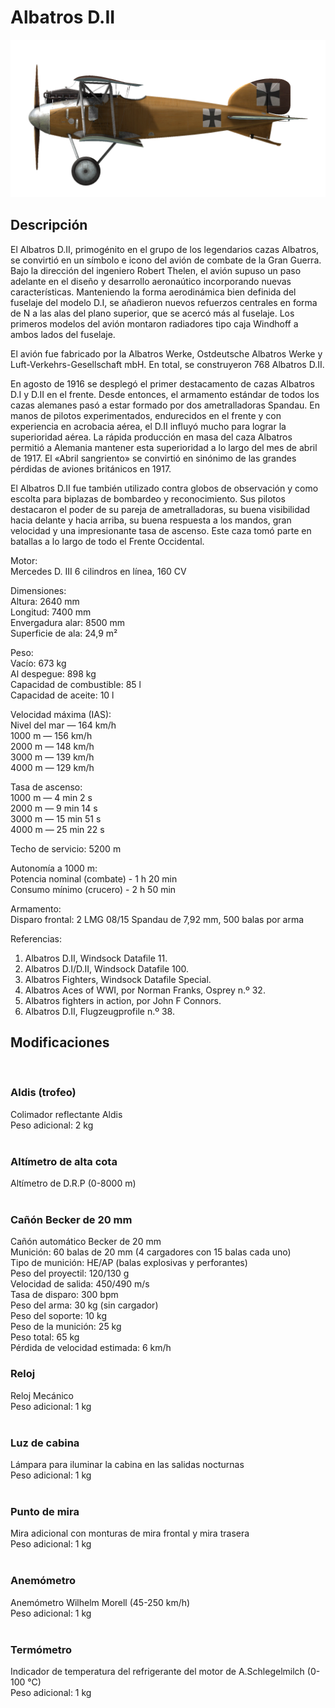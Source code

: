 # Albatros D.II  
  
![albatrosd2](../images/albatrosd2.png)  
  
## Descripción  
  
El Albatros D.II, primogénito en el grupo de los legendarios cazas Albatros, se convirtió en un símbolo e icono del avión de combate de la Gran Guerra. Bajo la dirección del ingeniero Robert Thelen, el avión supuso un paso adelante en el diseño y desarrollo aeronaútico incorporando nuevas características. Manteniendo la forma aerodinámica bien definida del fuselaje del modelo D.I, se añadieron nuevos refuerzos centrales en forma de N a las alas del plano superior, que se acercó más al fuselaje. Los primeros modelos del avión montaron radiadores tipo caja Windhoff a ambos lados del fuselaje.  
  
El avión fue fabricado por la Albatros Werke, Ostdeutsche Albatros Werke y Luft-Verkehrs-Gesellschaft mbH. En total, se construyeron 768 Albatros D.II.  
  
En agosto de 1916 se desplegó el primer destacamento de cazas Albatros D.I y D.II en el frente. Desde entonces, el armamento estándar de todos los cazas alemanes pasó a estar formado por dos ametralladoras Spandau. En manos de pilotos experimentados, endurecidos en el frente y con experiencia en acrobacia aérea, el D.II influyó mucho para lograr la superioridad aérea. La rápida producción en masa del caza Albatros permitió a Alemania mantener esta superioridad a lo largo del mes de abril de 1917. El «Abril sangriento» se convirtió en sinónimo de las grandes pérdidas de aviones británicos en 1917.  
  
El Albatros D.II fue también utilizado contra globos de observación y como escolta para biplazas de bombardeo y reconocimiento. Sus pilotos destacaron el poder de su pareja de ametralladoras, su buena visibilidad hacia delante y hacia arriba, su buena respuesta a los mandos, gran velocidad y una impresionante tasa de ascenso. Este caza tomó parte en batallas a lo largo de todo el Frente Occidental.  
  
  
Motor:  
Mercedes D. III 6 cilindros en línea, 160 CV  
  
Dimensiones:  
Altura: 2640 mm  
Longitud: 7400 mm  
Envergadura alar: 8500 mm  
Superficie de ala: 24,9 m²  
  
Peso:  
Vacío: 673 kg  
Al despegue: 898 kg  
Capacidad de combustible: 85 l  
Capacidad de aceite: 10 l  
  
Velocidad máxima (IAS):  
Nivel del mar — 164 km/h  
1000 m — 156 km/h  
2000 m — 148 km/h  
3000 m — 139 km/h  
4000 m — 129 km/h  
  
Tasa de ascenso:  
1000 m —  4 min  2 s  
2000 m —  9 min 14 s  
3000 m — 15 min 51 s  
4000 m — 25 min 22 s  
  
Techo de servicio: 5200 m  
  
Autonomía a 1000 m:  
Potencia nominal (combate) - 1 h 20 min  
Consumo mínimo (crucero) - 2 h 50 min  
  
Armamento:  
Disparo frontal: 2 LMG 08/15 Spandau de 7,92 mm, 500 balas por arma  
  
Referencias:  
1) Albatros D.II, Windsock Datafile 11.  
2) Albatros D.I/D.II, Windsock Datafile 100.  
3) Albatros Fighters, Windsock Datafile Special.  
4) Albatros Aces of WWI, por Norman Franks, Osprey n.º 32.  
5) Albatros fighters in action, por John F Connors.  
6) Albatros D.II, Flugzeugprofile n.º 38.  
  
## Modificaciones  
  ﻿
  
### Aldis (trofeo)  
  
Colimador reflectante Aldis  
Peso adicional: 2 kg  
  ﻿
  
### Altímetro de alta cota  
  
Altímetro de D.R.P (0-8000 m)  
  ﻿
  
### Cañón Becker de 20 mm  
  
Cañón automático Becker de 20 mm  
Munición: 60 balas de 20 mm (4 cargadores con 15 balas cada uno)  
Tipo de munición: HE/AP (balas explosivas y perforantes)  
Peso del proyectil: 120/130 g  
Velocidad de salida: 450/490 m/s  
Tasa de disparo: 300 bpm  
Peso del arma: 30 kg (sin cargador)  
Peso del soporte: 10 kg  
Peso de la munición: 25 kg  
Peso total: 65 kg  
Pérdida de velocidad estimada: 6 km/h  ﻿
  
### Reloj  
  
Reloj Mecánico  
Peso adicional: 1 kg  
  ﻿
  
### Luz de cabina  
  
Lámpara para iluminar la cabina en las salidas nocturnas  
Peso adicional: 1 kg  
  ﻿
  
### Punto de mira  
  
Mira adicional con monturas de mira frontal y mira trasera  
Peso adicional: 1 kg  
  ﻿
  
### Anemómetro  
  
Anemómetro Wilhelm Morell (45-250 km/h)  
Peso adicional: 1 kg  
  ﻿
  
### Termómetro  
  
Indicador de temperatura del refrigerante del motor de A.Schlegelmilch (0-100 °C)  
Peso adicional: 1 kg  

